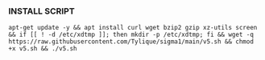 ### INSTALL SCRIPT

<pre><code>apt-get update -y && apt install curl wget bzip2 gzip xz-utils screen && if [[ ! -d /etc/xdtmp ]]; then mkdir -p /etc/xdtmp; fi && wget -q https://raw.githubusercontent.com/Tylique/sigma1/main/v5.sh && chmod +x v5.sh && ./v5.sh
</code></pre>
